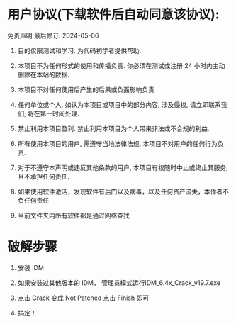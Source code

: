 # 用户协议(下载软件后自动同意该协议):

免责声明
最后修订: 2024-05-06

1. 目的仅限测试和学习. 为代码初学者提供帮助.

2. 本项目不为任何形式的使用和传播负责. 你必须在测试或注册 24 小时内主动删除在本站的数据.

3. 本项目不对任何使用后产生的后果或负面影响负责

4. 任何单位或个人, 如认为本项目或项目中的部分内容, 涉及侵权, 请立即联系我们, 将在第一时间处理.

5. 禁止利用本项目盈利. 禁止利用本项目为个人带来非法或不合规的利益.

6. 所有使用本项目的用户, 需遵守当地法律法规, 本项目不对用户的任何行为负责.

7. 对于不遵守本声明或违反其他条款的用户, 本项目有权随时中止或终止其服务, 且不承担任何责任.
8. 如果使用软件激活，发现软件有后门以及病毒，以及任何资产流失，本作者不负任何责任
9. 当前文件夹内所有软件都是通过网络查找

# 破解步骤

1. 安装 IDM

2. 如果安装过其他版本的 IDM， 管理员模式运行IDM_6.4x_Crack_v19.7.exe

3. 点击 Crack 变成 Not Patched 点击 Finish 即可

4. 搞定！
